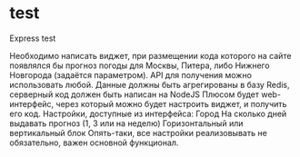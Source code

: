 # test
Express test

Необходимо написать виджет, при размещении кода которого на сайте появлялся бы прогноз погоды для Москвы, Питера, либо Нижнего Новгорода (задаётся параметром).
API для получения можно использовать любой.
Данные должны быть агрегированы в базу Redis, серверный код должен быть написан на NodeJS
Плюсом будет web-интерфейс, через который можно будет настроить виджет, и получить его код.
Настройки, доступные из интерфейса:
Город
На сколько дней выдавать прогноз (1, 3 или на неделю)
Горизонтальный или вертикальный блок
Опять-таки, все настройки реализовывать не обязательно, важен основной функционал.
